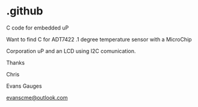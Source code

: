# .github
C code for embedded uP

Want to find C for ADT7422 .1 degree temperature sensor with a MicroChip

Corporation uP and an LCD using I2C comunication.

Thanks

Chris

Evans Gauges

evanscme@outlook.com

